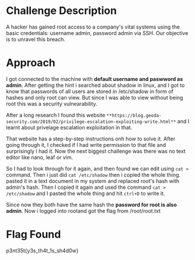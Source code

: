 # Challenge Description
A hacker has gained root access to a company's vital systems using the basic credentials: username admin, password admin via SSH. Our objective is to unravel this breach.
# Approach 
I got connected to the machine with **default username and paswword as admin**.
After getting the hint i searched about shadow in linux, and I got to know that passwords of all users are stored in /etc/shadow in form of hashes and only root can view. But since I was able to view without being root this was a security vulnearability.

After a long research I found this website `**https://blog.geoda-security.com/2019/02/privilege-escalation-exploiting-write.html**` and I learnt about privelage escalation exploitation in that.

That website has a step-by-step instructions onh how to solve it. After going through it, I checked if I had write permission to that file and surprisingly I had it. Now the next biggest challenge was there was no text editor like nano, leaf or vim.

So I had to look through for it again, and then found we can edit using `cat >` command. Then i just did `cat /etc/shadow` then i copied the whole thing. pasted it in a text document in my system and replaced root's hash with admin's hash.
Then I copied it again and used the command `cat > /etc/shadow` and I pasted the whole thing and hit `ctrl+D` to write it.

Since now they both have the same hash the **password for root is also admin**. Now i logged into rootand got the flag from /root/root.txt
# Flag Found
p3nt35t{y3s_th4t_1s_sh4d0w}
